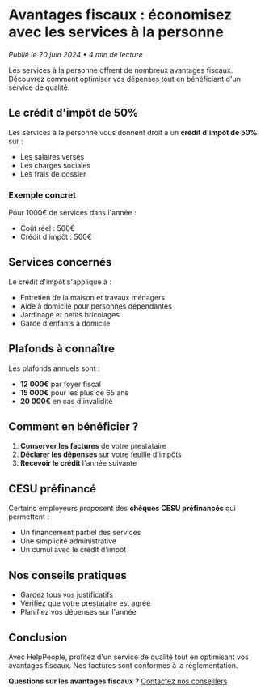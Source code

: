 # Avantages fiscaux : économisez avec les services à la personne

*Publié le 20 juin 2024 • 4 min de lecture*

Les services à la personne offrent de nombreux avantages fiscaux. Découvrez comment optimiser vos dépenses tout en bénéficiant d'un service de qualité.

## Le crédit d'impôt de 50%

Les services à la personne vous donnent droit à un **crédit d'impôt de 50%** sur :
- Les salaires versés
- Les charges sociales
- Les frais de dossier

### Exemple concret
Pour 1000€ de services dans l'année :
- Coût réel : 500€
- Crédit d'impôt : 500€

## Services concernés

Le crédit d'impôt s'applique à :
- Entretien de la maison et travaux ménagers
- Aide à domicile pour personnes dépendantes
- Jardinage et petits bricolages
- Garde d'enfants à domicile

## Plafonds à connaître

Les plafonds annuels sont :
- **12 000€** par foyer fiscal
- **15 000€** pour les plus de 65 ans
- **20 000€** en cas d'invalidité

## Comment en bénéficier ?

1. **Conserver les factures** de votre prestataire
2. **Déclarer les dépenses** sur votre feuille d'impôts
3. **Recevoir le crédit** l'année suivante

## CESU préfinancé

Certains employeurs proposent des **chèques CESU préfinancés** qui permettent :
- Un financement partiel des services
- Une simplicité administrative
- Un cumul avec le crédit d'impôt

## Nos conseils pratiques

- Gardez tous vos justificatifs
- Vérifiez que votre prestataire est agréé
- Planifiez vos dépenses sur l'année

## Conclusion

Avec HelpPeople, profitez d'un service de qualité tout en optimisant vos avantages fiscaux. Nos factures sont conformes à la réglementation.

**Questions sur les avantages fiscaux ?** [Contactez nos conseillers](/contact)